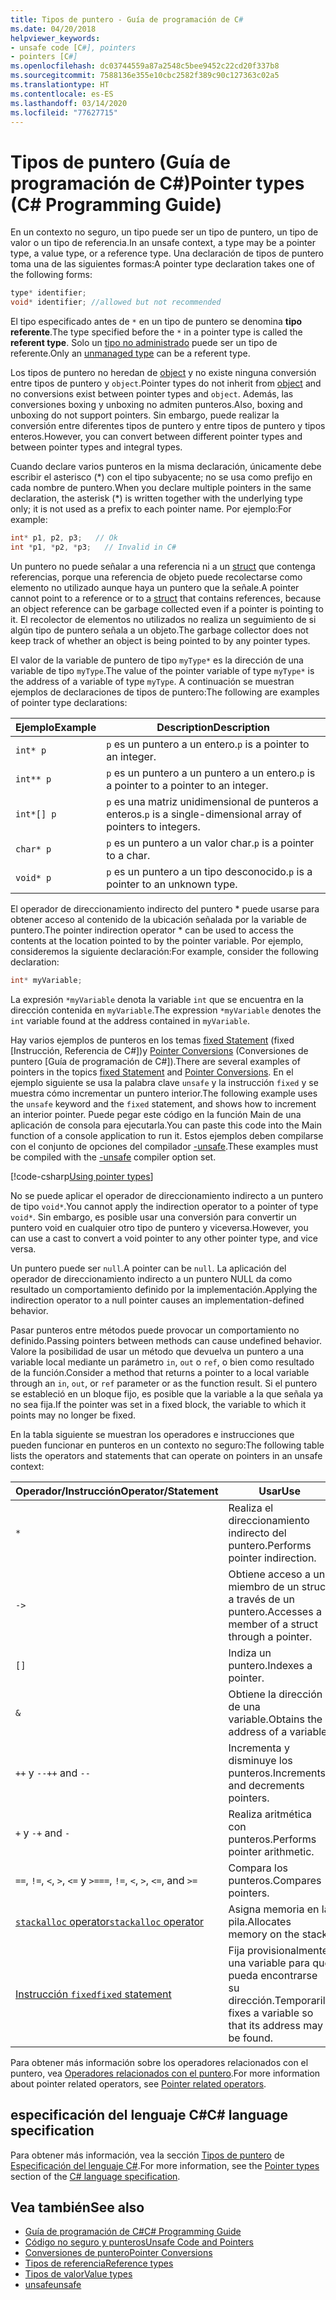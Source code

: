 ```yaml
---
title: Tipos de puntero - Guía de programación de C#
ms.date: 04/20/2018
helpviewer_keywords:
- unsafe code [C#], pointers
- pointers [C#]
ms.openlocfilehash: dc03744559a87a2548c5bee9452c22cd20f337b8
ms.sourcegitcommit: 7588136e355e10cbc2582f389c90c127363c02a5
ms.translationtype: HT
ms.contentlocale: es-ES
ms.lasthandoff: 03/14/2020
ms.locfileid: "77627715"
---
```

# <a name="pointer-types-c-programming-guide"></a><span data-ttu-id="99fc4-102">Tipos de puntero (Guía de programación de C#)</span><span class="sxs-lookup"><span data-stu-id="99fc4-102">Pointer types (C# Programming Guide)</span></span>

<span data-ttu-id="99fc4-103">En un contexto no seguro, un tipo puede ser un tipo de puntero, un tipo de valor o un tipo de referencia.</span><span class="sxs-lookup"><span data-stu-id="99fc4-103">In an unsafe context, a type may be a pointer type, a value type, or a reference type.</span></span> <span data-ttu-id="99fc4-104">Una declaración de tipos de puntero toma una de las siguientes formas:</span><span class="sxs-lookup"><span data-stu-id="99fc4-104">A pointer type declaration takes one of the following forms:</span></span>

``` csharp
type* identifier;
void* identifier; //allowed but not recommended
```

<span data-ttu-id="99fc4-105">El tipo especificado antes de `*` en un tipo de puntero se denomina **tipo referente**.</span><span class="sxs-lookup"><span data-stu-id="99fc4-105">The type specified before the `*` in a pointer type is called the **referent type**.</span></span> <span data-ttu-id="99fc4-106">Solo un [tipo no administrado](../../language-reference/builtin-types/unmanaged-types.md) puede ser un tipo de referente.</span><span class="sxs-lookup"><span data-stu-id="99fc4-106">Only an [unmanaged type](../../language-reference/builtin-types/unmanaged-types.md) can be a referent type.</span></span>

<span data-ttu-id="99fc4-107">Los tipos de puntero no heredan de [object](../../language-reference/builtin-types/reference-types.md) y no existe ninguna conversión entre tipos de puntero y `object`.</span><span class="sxs-lookup"><span data-stu-id="99fc4-107">Pointer types do not inherit from [object](../../language-reference/builtin-types/reference-types.md) and no conversions exist between pointer types and `object`.</span></span> <span data-ttu-id="99fc4-108">Además, las conversiones boxing y unboxing no admiten punteros.</span><span class="sxs-lookup"><span data-stu-id="99fc4-108">Also, boxing and unboxing do not support pointers.</span></span> <span data-ttu-id="99fc4-109">Sin embargo, puede realizar la conversión entre diferentes tipos de puntero y entre tipos de puntero y tipos enteros.</span><span class="sxs-lookup"><span data-stu-id="99fc4-109">However, you can convert between different pointer types and between pointer types and integral types.</span></span>

<span data-ttu-id="99fc4-110">Cuando declare varios punteros en la misma declaración, únicamente debe escribir el asterisco (\*) con el tipo subyacente; no se usa como prefijo en cada nombre de puntero.</span><span class="sxs-lookup"><span data-stu-id="99fc4-110">When you declare multiple pointers in the same declaration, the asterisk (\*) is written together with the underlying type only; it is not used as a prefix to each pointer name.</span></span> <span data-ttu-id="99fc4-111">Por ejemplo:</span><span class="sxs-lookup"><span data-stu-id="99fc4-111">For example:</span></span>

```csharp
int* p1, p2, p3;   // Ok
int *p1, *p2, *p3;   // Invalid in C#
```

<span data-ttu-id="99fc4-112">Un puntero no puede señalar a una referencia ni a un [struct](../../language-reference/builtin-types/struct.md) que contenga referencias, porque una referencia de objeto puede recolectarse como elemento no utilizado aunque haya un puntero que la señale.</span><span class="sxs-lookup"><span data-stu-id="99fc4-112">A pointer cannot point to a reference or to a [struct](../../language-reference/builtin-types/struct.md) that contains references, because an object reference can be garbage collected even if a pointer is pointing to it.</span></span> <span data-ttu-id="99fc4-113">El recolector de elementos no utilizados no realiza un seguimiento de si algún tipo de puntero señala a un objeto.</span><span class="sxs-lookup"><span data-stu-id="99fc4-113">The garbage collector does not keep track of whether an object is being pointed to by any pointer types.</span></span>

<span data-ttu-id="99fc4-114">El valor de la variable de puntero de tipo `myType*` es la dirección de una variable de tipo `myType`.</span><span class="sxs-lookup"><span data-stu-id="99fc4-114">The value of the pointer variable of type `myType*` is the address of a variable of type `myType`.</span></span> <span data-ttu-id="99fc4-115">A continuación se muestran ejemplos de declaraciones de tipos de puntero:</span><span class="sxs-lookup"><span data-stu-id="99fc4-115">The following are examples of pointer type declarations:</span></span>

|<span data-ttu-id="99fc4-116">Ejemplo</span><span class="sxs-lookup"><span data-stu-id="99fc4-116">Example</span></span>|<span data-ttu-id="99fc4-117">Description</span><span class="sxs-lookup"><span data-stu-id="99fc4-117">Description</span></span>|
|-------------|-----------------|
|`int* p`|<span data-ttu-id="99fc4-118">`p` es un puntero a un entero.</span><span class="sxs-lookup"><span data-stu-id="99fc4-118">`p` is a pointer to an integer.</span></span>|
|`int** p`|<span data-ttu-id="99fc4-119">`p` es un puntero a un puntero a un entero.</span><span class="sxs-lookup"><span data-stu-id="99fc4-119">`p` is a pointer to a pointer to an integer.</span></span>|
|`int*[] p`|<span data-ttu-id="99fc4-120">`p` es una matriz unidimensional de punteros a enteros.</span><span class="sxs-lookup"><span data-stu-id="99fc4-120">`p` is a single-dimensional array of pointers to integers.</span></span>|
|`char* p`|<span data-ttu-id="99fc4-121">`p` es un puntero a un valor char.</span><span class="sxs-lookup"><span data-stu-id="99fc4-121">`p` is a pointer to a char.</span></span>|
|`void* p`|<span data-ttu-id="99fc4-122">`p` es un puntero a un tipo desconocido.</span><span class="sxs-lookup"><span data-stu-id="99fc4-122">`p` is a pointer to an unknown type.</span></span>|

<span data-ttu-id="99fc4-123">El operador de direccionamiento indirecto del puntero \* puede usarse para obtener acceso al contenido de la ubicación señalada por la variable de puntero.</span><span class="sxs-lookup"><span data-stu-id="99fc4-123">The pointer indirection operator \* can be used to access the contents at the location pointed to by the pointer variable.</span></span> <span data-ttu-id="99fc4-124">Por ejemplo, consideremos la siguiente declaración:</span><span class="sxs-lookup"><span data-stu-id="99fc4-124">For example, consider the following declaration:</span></span>

```csharp
int* myVariable;
```

<span data-ttu-id="99fc4-125">La expresión `*myVariable` denota la variable `int` que se encuentra en la dirección contenida en `myVariable`.</span><span class="sxs-lookup"><span data-stu-id="99fc4-125">The expression `*myVariable` denotes the `int` variable found at the address contained in `myVariable`.</span></span>

<span data-ttu-id="99fc4-126">Hay varios ejemplos de punteros en los temas [fixed Statement](../../language-reference/keywords/fixed-statement.md) (fixed [Instrucción, Referencia de C#])y [Pointer Conversions](./pointer-conversions.md) (Conversiones de puntero [Guía de programación de C#]).</span><span class="sxs-lookup"><span data-stu-id="99fc4-126">There are several examples of pointers in the topics [fixed Statement](../../language-reference/keywords/fixed-statement.md) and [Pointer Conversions](./pointer-conversions.md).</span></span> <span data-ttu-id="99fc4-127">En el ejemplo siguiente se usa la palabra clave `unsafe` y la instrucción `fixed` y se muestra cómo incrementar un puntero interior.</span><span class="sxs-lookup"><span data-stu-id="99fc4-127">The following example uses the `unsafe` keyword and the `fixed` statement, and shows how to increment an interior pointer.</span></span>  <span data-ttu-id="99fc4-128">Puede pegar este código en la función Main de una aplicación de consola para ejecutarla.</span><span class="sxs-lookup"><span data-stu-id="99fc4-128">You can paste this code into the Main function of a console application to run it.</span></span> <span data-ttu-id="99fc4-129">Estos ejemplos deben compilarse con el conjunto de opciones del compilador [-unsafe](../../language-reference/compiler-options/unsafe-compiler-option.md).</span><span class="sxs-lookup"><span data-stu-id="99fc4-129">These examples must be compiled with the [-unsafe](../../language-reference/compiler-options/unsafe-compiler-option.md) compiler option set.</span></span>

[!code-csharp[Using pointer types](../../../../samples/snippets/csharp/keywords/FixedKeywordExamples.cs#5)]

<span data-ttu-id="99fc4-130">No se puede aplicar el operador de direccionamiento indirecto a un puntero de tipo `void*`.</span><span class="sxs-lookup"><span data-stu-id="99fc4-130">You cannot apply the indirection operator to a pointer of type `void*`.</span></span> <span data-ttu-id="99fc4-131">Sin embargo, es posible usar una conversión para convertir un puntero void en cualquier otro tipo de puntero y viceversa.</span><span class="sxs-lookup"><span data-stu-id="99fc4-131">However, you can use a cast to convert a void pointer to any other pointer type, and vice versa.</span></span>

<span data-ttu-id="99fc4-132">Un puntero puede ser `null`.</span><span class="sxs-lookup"><span data-stu-id="99fc4-132">A pointer can be `null`.</span></span> <span data-ttu-id="99fc4-133">La aplicación del operador de direccionamiento indirecto a un puntero NULL da como resultado un comportamiento definido por la implementación.</span><span class="sxs-lookup"><span data-stu-id="99fc4-133">Applying the indirection operator to a null pointer causes an implementation-defined behavior.</span></span>

<span data-ttu-id="99fc4-134">Pasar punteros entre métodos puede provocar un comportamiento no definido.</span><span class="sxs-lookup"><span data-stu-id="99fc4-134">Passing pointers between methods can cause undefined behavior.</span></span> <span data-ttu-id="99fc4-135">Valore la posibilidad de usar un método que devuelva un puntero a una variable local mediante un parámetro `in`, `out` o `ref`, o bien como resultado de la función.</span><span class="sxs-lookup"><span data-stu-id="99fc4-135">Consider a method that returns a pointer to a local variable through an `in`, `out`, or `ref` parameter or as the function result.</span></span> <span data-ttu-id="99fc4-136">Si el puntero se estableció en un bloque fijo, es posible que la variable a la que señala ya no sea fija.</span><span class="sxs-lookup"><span data-stu-id="99fc4-136">If the pointer was set in a fixed block, the variable to which it points may no longer be fixed.</span></span>

<span data-ttu-id="99fc4-137">En la tabla siguiente se muestran los operadores e instrucciones que pueden funcionar en punteros en un contexto no seguro:</span><span class="sxs-lookup"><span data-stu-id="99fc4-137">The following table lists the operators and statements that can operate on pointers in an unsafe context:</span></span>

|<span data-ttu-id="99fc4-138">Operador/Instrucción</span><span class="sxs-lookup"><span data-stu-id="99fc4-138">Operator/Statement</span></span>|<span data-ttu-id="99fc4-139">Usar</span><span class="sxs-lookup"><span data-stu-id="99fc4-139">Use</span></span>|
|-------------------------|---------|
|`*`|<span data-ttu-id="99fc4-140">Realiza el direccionamiento indirecto del puntero.</span><span class="sxs-lookup"><span data-stu-id="99fc4-140">Performs pointer indirection.</span></span>|
|`->`|<span data-ttu-id="99fc4-141">Obtiene acceso a un miembro de un struct a través de un puntero.</span><span class="sxs-lookup"><span data-stu-id="99fc4-141">Accesses a member of a struct through a pointer.</span></span>|
|`[]`|<span data-ttu-id="99fc4-142">Indiza un puntero.</span><span class="sxs-lookup"><span data-stu-id="99fc4-142">Indexes a pointer.</span></span>|
|`&`|<span data-ttu-id="99fc4-143">Obtiene la dirección de una variable.</span><span class="sxs-lookup"><span data-stu-id="99fc4-143">Obtains the address of a variable.</span></span>|
|<span data-ttu-id="99fc4-144">`++` y `--`</span><span class="sxs-lookup"><span data-stu-id="99fc4-144">`++` and `--`</span></span>|<span data-ttu-id="99fc4-145">Incrementa y disminuye los punteros.</span><span class="sxs-lookup"><span data-stu-id="99fc4-145">Increments and decrements pointers.</span></span>|
|<span data-ttu-id="99fc4-146">`+` y `-`</span><span class="sxs-lookup"><span data-stu-id="99fc4-146">`+` and `-`</span></span>|<span data-ttu-id="99fc4-147">Realiza aritmética con punteros.</span><span class="sxs-lookup"><span data-stu-id="99fc4-147">Performs pointer arithmetic.</span></span>|
|<span data-ttu-id="99fc4-148">`==`, `!=`, `<`, `>`, `<=` y `>=`</span><span class="sxs-lookup"><span data-stu-id="99fc4-148">`==`, `!=`, `<`, `>`, `<=`, and `>=`</span></span>|<span data-ttu-id="99fc4-149">Compara los punteros.</span><span class="sxs-lookup"><span data-stu-id="99fc4-149">Compares pointers.</span></span>|
|[<span data-ttu-id="99fc4-150">`stackalloc` operator</span><span class="sxs-lookup"><span data-stu-id="99fc4-150">`stackalloc` operator</span></span>](../../language-reference/operators/stackalloc.md)|<span data-ttu-id="99fc4-151">Asigna memoria en la pila.</span><span class="sxs-lookup"><span data-stu-id="99fc4-151">Allocates memory on the stack.</span></span>|
|[<span data-ttu-id="99fc4-152">Instrucción `fixed`</span><span class="sxs-lookup"><span data-stu-id="99fc4-152">`fixed` statement</span></span>](../../language-reference/keywords/fixed-statement.md)|<span data-ttu-id="99fc4-153">Fija provisionalmente una variable para que pueda encontrarse su dirección.</span><span class="sxs-lookup"><span data-stu-id="99fc4-153">Temporarily fixes a variable so that its address may be found.</span></span>|

<span data-ttu-id="99fc4-154">Para obtener más información sobre los operadores relacionados con el puntero, vea [Operadores relacionados con el puntero](../../language-reference/operators/pointer-related-operators.md).</span><span class="sxs-lookup"><span data-stu-id="99fc4-154">For more information about pointer related operators, see [Pointer related operators](../../language-reference/operators/pointer-related-operators.md).</span></span>

## <a name="c-language-specification"></a><span data-ttu-id="99fc4-155">especificación del lenguaje C#</span><span class="sxs-lookup"><span data-stu-id="99fc4-155">C# language specification</span></span>

<span data-ttu-id="99fc4-156">Para obtener más información, vea la sección [Tipos de puntero](~/_csharplang/spec/unsafe-code.md#pointer-types) de [Especificación del lenguaje C#](~/_csharplang/spec/introduction.md).</span><span class="sxs-lookup"><span data-stu-id="99fc4-156">For more information, see the [Pointer types](~/_csharplang/spec/unsafe-code.md#pointer-types) section of the [C# language specification](~/_csharplang/spec/introduction.md).</span></span>

## <a name="see-also"></a><span data-ttu-id="99fc4-157">Vea también</span><span class="sxs-lookup"><span data-stu-id="99fc4-157">See also</span></span>

- [<span data-ttu-id="99fc4-158">Guía de programación de C#</span><span class="sxs-lookup"><span data-stu-id="99fc4-158">C# Programming Guide</span></span>](../index.md)
- [<span data-ttu-id="99fc4-159">Código no seguro y punteros</span><span class="sxs-lookup"><span data-stu-id="99fc4-159">Unsafe Code and Pointers</span></span>](index.md)
- [<span data-ttu-id="99fc4-160">Conversiones de puntero</span><span class="sxs-lookup"><span data-stu-id="99fc4-160">Pointer Conversions</span></span>](pointer-conversions.md)
- [<span data-ttu-id="99fc4-161">Tipos de referencia</span><span class="sxs-lookup"><span data-stu-id="99fc4-161">Reference types</span></span>](../../language-reference/keywords/reference-types.md)
- [<span data-ttu-id="99fc4-162">Tipos de valor</span><span class="sxs-lookup"><span data-stu-id="99fc4-162">Value types</span></span>](../../language-reference/builtin-types/value-types.md)
- [<span data-ttu-id="99fc4-163">unsafe</span><span class="sxs-lookup"><span data-stu-id="99fc4-163">unsafe</span></span>](../../language-reference/keywords/unsafe.md)
